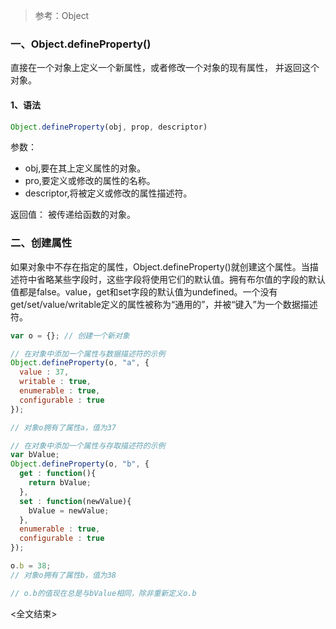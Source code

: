 > 参考：Object



### 一、Object.defineProperty()
直接在一个对象上定义一个新属性，或者修改一个对象的现有属性， 并返回这个对象。

#### 1、语法
```js
Object.defineProperty(obj, prop, descriptor)
```
参数：
- obj,要在其上定义属性的对象。
- pro,要定义或修改的属性的名称。
- descriptor,将被定义或修改的属性描述符。

返回值：
 被传递给函数的对象。



### 二、创建属性
如果对象中不存在指定的属性，Object.defineProperty()就创建这个属性。当描述符中省略某些字段时，这些字段将使用它们的默认值。拥有布尔值的字段的默认值都是false。value，get和set字段的默认值为undefined。一个没有get/set/value/writable定义的属性被称为“通用的”，并被“键入”为一个数据描述符。

```js
var o = {}; // 创建一个新对象

// 在对象中添加一个属性与数据描述符的示例
Object.defineProperty(o, "a", {
  value : 37,
  writable : true,
  enumerable : true,
  configurable : true
});

// 对象o拥有了属性a，值为37

// 在对象中添加一个属性与存取描述符的示例
var bValue;
Object.defineProperty(o, "b", {
  get : function(){
    return bValue;
  },
  set : function(newValue){
    bValue = newValue;
  },
  enumerable : true,
  configurable : true
});

o.b = 38;
// 对象o拥有了属性b，值为38

// o.b的值现在总是与bValue相同，除非重新定义o.b
```

<全文结束>